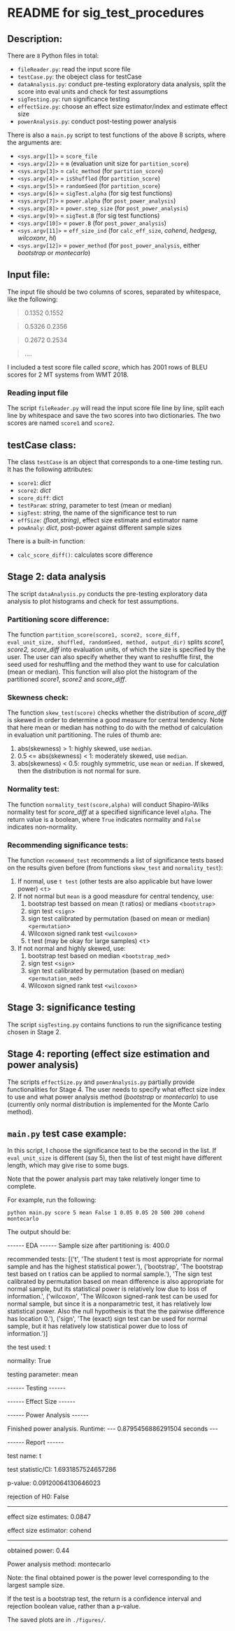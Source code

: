 # README for sig_test_procedures
## Description:
There are `8` Python files in total:
* `fileReader.py`: read the input score file
* `testCase.py`: the obeject class for testCase
* `dataAnalysis.py`: conduct pre-testing exploratory data analysis, split the score into eval units and check for test assumptions
* `sigTesting.py`: run significance testing
* `effectSize.py`: choose an effect size estimator/index and estimate effect size
* `powerAnalysis.py`: conduct post-testing power analysis

There is also a `main.py` script to test functions of the above 8 scripts, where the arguments are:
* `<sys.argv[1]>` = `score_file`
* `<sys.argv[2]>` = `m` (evaluation unit size for `partition_score`)
* `<sys.argv[3]>` = `calc_method` (for `partition_score`)
* `<sys.argv[4]>` = `isShuffled` (for `partition_score`)
* `<sys.argv[5]>` = `randomSeed` (for `partition_score`)
* `<sys.argv[6]>` = `sigTest.alpha` (for sig test functions)
* `<sys.argv[7]>` = `power.alpha` (for `post_power_analysis`)
* `<sys.argv[8]>` = `power.step_size` (for `post_power_analysis`)
* `<sys.argv[9]>` = `sigTest.B` (for sig test functions)
* `<sys.argv[10]>` = `power.B` (for `post_power_analysis`)
* `<sys.argv[11]>` = `eff_size_ind` (for `calc_eff_size`, *cohend*, *hedgesg*, *wilcoxonr*, *hl*)
* `<sys.argv[12]>` = `power_method` (for `post_power_analysis`, either *bootstrap* or *montecarlo*)

## Input file:
The input file should be two columns of scores, separated by whitespace, like the following:

> 0.1352 0.1552

> 0.5326 0.2356

> 0.2672 0.2534

> ....

I included a test score file called *score*, which has 2001 rows of BLEU scores for 2 MT systems from WMT 2018. 

### Reading input file
The script `fileReader.py` will read the input score file line by line, split each line by whitespace and save the two scores into two dictionaries. The two scores are named `score1` and `score2`.

## testCase class:
The class `testCase` is an object that corresponds to a one-time testing run. It has the following attributes:
* `score1`: *dict*
* `score2`: *dict*
* `score_diff`: dict
* `testParam`: *string*, parameter to test (mean or median)
* `sigTest`: *string*, the name of the significance test to run
* `effSize`: *(float,string)*, effect size estimate and estimator name
* `powAnaly`: *dict*, post-power against different sample sizes

There is a built-in function:
* `calc_score_diff()`: calculates score difference


## Stage 2: data analysis
The script `dataAnalysis.py` conducts the pre-testing exploratory data analysis to plot histograms and check for test assumptions.

### Partitioning score difference:
The function `partition_score(score1, score2, score_diff, eval_unit_size, shuffled, randomSeed, method, output_dir)` splits *score1, score2, score_diff* into evaluation units, of which the size is specified by the user. The user can also specify whether they want to reshuffle first, the seed used for reshuffling and the method they want to use for calculation (mean or median). This function will also plot the histogram of the partitioned *score1*, *score2* and *score_diff*.


### Skewness check:
The function `skew_test(score)` checks whether the distribution of *score_diff* is skewed in order to determine a good measure for central tendency. Note that here mean or median has nothing to do with the method of calculation in evaluation unit partitioning. The rules of thumb are:
1. abs(skewness) > 1: highly skewed, use `median`.
2. 0.5 <= abs(skewness) < 1: moderately skewed, use `median`.
3. abs(skewness) < 0.5: roughly symmetric, use `mean` or `median`.
If skewed, then the distribution is not normal for sure.

### Normality test:
The function `normality_test(score,alpha)` will conduct Shapiro-Wilks normality test for *score_diff* at a specified significance level `alpha`. The return value is a boolean, where `True` indicates normality and `False` indicates non-normality. 


### Recommending significance tests:
The function `recommend_test` recommends a list of significance tests based on the results given before (from functions `skew_test` and `normality_test`):
1. If normal, use `t test` (other tests are also applicable but have lower power) <`t`>
2. If not normal but `mean` is a good measdure for central tendency, use:
    1. bootstrap test bassed on mean (t ratios) or medians <`bootstrap`>
    2. sign test <`sign`>
    3. sign test calibrated by permutation (based on mean or median) <`permutation`>
    4. Wilcoxon signed rank test <`wilcoxon`>
    5. t test (may be okay for large samples) <`t`>
3. If not normal and highly skewed, use:
    1. bootstrap test based on median <`bootstrap_med`>
    2. sign test <`sign`>
    3. sign test calibrated by permutation (based on median) <`permutation_med`>
    4. Wilcoxon signed rank test <`wilcoxon`>

## Stage 3: significance testing
The script `sigTesting.py` contains functions to run the significance testing chosen in Stage 2.


## Stage 4: reporting (effect size estimation and power analysis)
The scripts `effectSize.py` and `powerAnalysis.py` partially provide functionalities for Stage 4. The user needs to specify what effect size index to use and what power analysis method (*bootstrap* or *montecarlo*) to use (currently only normal distribution is implemented for the Monte Carlo method).

## `main.py` test case example:
In this script, I choose the significance test to be the second in the list. If `eval_unit_size` is different (say 5), then the list of test might have different length, which may give rise to some bugs. 

Note that the power analysis part may take relatively longer time to complete.

For example, run the following:

`python main.py score 5 mean False 1 0.05 0.05 20 500 200 cohend montecarlo`

The output should be:

------ EDA ------
Sample size after partitioning is: 400.0

recommended tests: [('t', 'The student t test is most appropriate for normal sample and has the highest statistical power.'), ('bootstrap', 'The bootstrap test based on t ratios can be applied to normal sample.'), 'The sign test calibrated by permutation based on mean difference is also appropriate for normal sample, but its statistical power is relatively low due to loss of information.', ('wilcoxon', 'The Wilcoxon signed-rank test can be used for normal sample, but since it is a nonparametric test, it has relatively low statistical power. Also the null hypothesis is that the the pairwise difference has location 0.'), ('sign', 'The (exact) sign test can be used for normal sample, but it has relatively low statistical power due to loss of information.')]

the test used: t

normality: True

testing parameter: mean

------ Testing ------

------ Effect Size ------

------ Power Analysis ------

Finished power analysis. Runtime: --- 0.8795456886291504 seconds ---

------ Report ------

test name: t

test statistic/CI: 1.6931857524657286

p-value: 0.09120064130646023

rejection of H0: False

-----------

effect size estimates: 0.0847

effect size estimator: cohend

-----------

obtained power: 0.44

Power analysis method: montecarlo


Note: the final obtained power is the power level corresponding to the largest sample size. 

If the test is a bootstrap test, the return is a confidence interval and rejection boolean value, rather than a p-value. 


The saved plots are in `./figures/`.
